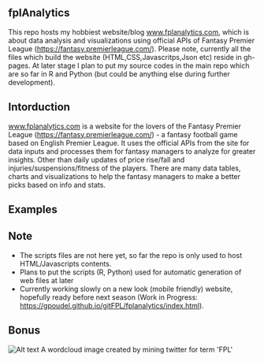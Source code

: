 ## fplAnalytics
This repo hosts my hobbiest website/blog www.fplanalytics.com, which is about data analysis and visualizations using official APIs of Fantasy Premier League (https://fantasy.premierleague.com/). Please note, currently all the files which build the website (HTML,CSS,Javascritps,Json etc) reside in gh-pages. At later stage I plan to put my source codes in the main repo which are so far in R and Python (but could be anything else during further development).


## Intorduction

www.fplanalytics.com is a website for the lovers of the Fantasy Premier League (https://fantasy.premierleague.com/) - a fantasy football game based on English Premier League. It uses the official APIs from the site for data inputs and processes them for fantasy managers to analyze for greater insights. Other than daily updates of price rise/fall and injuries/suspensions/fitness of the players. There are many data tables, charts and visualizations to help the fantasy managers to make a better picks based on info and stats.

## Examples




## Note

* The scripts files are not here yet, so far the repo is only used to host HTML/Javascripts contents.
* Plans to put the scripts (R, Python) used for automatic generation of web files at later 
* Currently working slowly on a new look (mobile friendly) website, hopefully ready before next season (Work in Progress: https://gpoudel.github.io/gitFPL/fplanalytics/index.html).



## Bonus
![Alt text](https://gpoudel.github.io/gitFPL/fplBoardLive/2016/fpltwitter.png "A wordcloud image created by mining twitter for term 'FPL'")
A wordcloud image created by mining twitter for term 'FPL'
